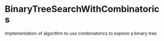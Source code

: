 # BinaryTreeSearchWithCombinatorics
Implementation of algorithm to use combinatorics to explore a binary tree
